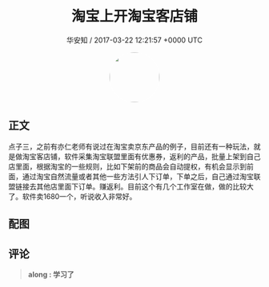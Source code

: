 <h1 align="center">淘宝上开淘宝客店铺</h1>
<p align="center">
    <a>华安知 / 2017-03-22 12:21:57 &#43;0000 UTC</a>
</p>

<div align="center">
    <img src="https://images.zsxq.com/Fm7bP4XMvj4gIAYjzyW97pXQuFj8?e=1590940799&amp;token=kIxbL07-8jAj8w1n4s9zv64FuZZNEATmlU_Vm6zD:OAu6gNkEjQ17LtLtXuKQkaFkk2w=" width="100" height="100" style="border:1px solid;border-radius:50%; color:#ffffff"/>
</div>

## 正文

<div>
点子三，之前有亦仁老师有说过在淘宝卖京东产品的例子，目前还有一种玩法，就是做淘宝客店铺，软件采集淘宝联盟里面有优惠券，返利的产品，批量上架到自己店里面，根据淘宝的一些规则，比如下架前的商品会自动提权，有机会显示到前面，通过淘宝自然流量或者其他一些方法引人下订单，下单之后，自己通过淘宝联盟链接去其他店里面下订单。赚返利。目前这个有几个工作室在做，做的比较大了。软件卖1680一个，听说收入非常好。
</div>

## 配图
<div class="image" align="center">

</div>

## 评论

<div align="left">
<div>

<blockquote >
<span> <strong>along : 学习了 </strong></span>
</blockquote>

</div>
</div>